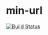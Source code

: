 # min-url
[![Build Status](https://travis-ci.org/hemiknk/min-url.svg?branch=master)](https://travis-ci.org/hemiknk/min-url)
